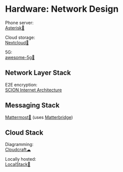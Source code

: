 # Hardware: Network Design

Phone server:  
[Asterisk💾](https://www.asterisk.org/)

Cloud storage:  
[Nextcloud💾](https://nextcloud.com/)

5G:  
[awesome-5g💩](https://github.com/calee0219/awesome-5g)

## Network Layer Stack

E2E encryption:  
[SCION Internet Architecture](https://scion-architecture.net/)

## Messaging Stack

[Mattermost💾](https://mattermost.com/) (uses [Matterbridge](https://mattermost.com/marketplace/matterbridge/))

## Cloud Stack

Diagramming:  
[Cloudcraft☁](https://www.cloudcraft.co/)

Locally hosted:  
[LocalStack💾](https://localstack.cloud/)
